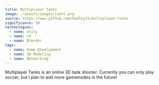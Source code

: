 ```yaml
---
title: Multiplayer Tanks
image: ./assets/images/tanks.png
source: https://www.github.com/hadley31/multiplayer-tanks
significance: 10
technologies:
  - name: Unity
  - name: C#
  - name: Blender
tags:
  - name: Game Development
  - name: 3D Modeling
  - name: Networking
---
```


Multiplayer Tanks is an online 3D tank shooter. Currently you can only play soccer, but I plan to add more gamemodes in the future!